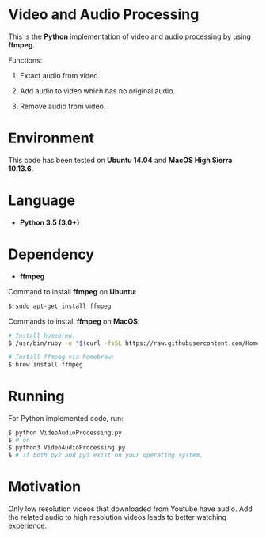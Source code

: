 # Video and Audio Processing

This is the **Python** implementation of video and audio processing by using **ffmpeg**.

Functions:

1. Extact audio from video.

2. Add audio to video which has no original audio.

3. Remove audio from video.

# Environment

This code has been tested on **Ubuntu 14.04** and **MacOS High Sierra 10.13.6**.

# Language

* __Python 3.5 (3.0+)__

# Dependency

* __ffmpeg__

Command to install **ffmpeg** on **Ubuntu**:
```bash
$ sudo apt-get install ffmpeg
```

Commands to install **ffmpeg** on **MacOS**:
```bash
# Install homebrew:
$ /usr/bin/ruby -e "$(curl -fsSL https://raw.githubusercontent.com/Homebrew/install/master/install)"
```
```bash
# Install ffmpeg via homebrew:
$ brew install ffmpeg
```

# Running

For Python implemented code, run:
```bash
$ python VideoAudioProcessing.py
$ # or
$ python3 VideoAudioProcessing.py
$ # if both py2 and py3 exist on your operating system.
```

# Motivation

Only low resolution videos that downloaded from Youtube have audio. Add the related audio to high resolution videos leads to better watching experience.

